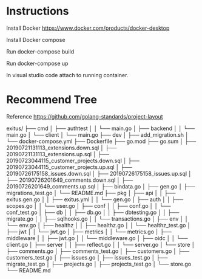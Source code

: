 # Instructions

Install Docker https://www.docker.com/products/docker-desktop

Install Docker compose

Run docker-compose build

Run docker-compose up

In visual studio code attach to running container.

# Recommend Tree

Reference https://github.com/golang-standards/project-layout

exitus/
├── cmd
│   ├── authtest
│   │   └── main.go
│   ├── backend
│   │   └── main.go
│   └── client
│       └── main.go
├── dev
│   ├── add_migration.sh
│   └── docker-compose.yml
├── Dockerfile
├── go.mod
├── go.sum
│   ├── 20190721131113_extensions.down.sql
│   ├── 20190721131113_extensions.up.sql
│   ├── 20190723044115_customer_projects.down.sql
│   ├── 20190723044115_customer_projects.up.sql
│   ├── 20190726175158_issues.down.sql
│   ├── 20190726175158_issues.up.sql
│   ├── 20190726201649_comments.down.sql
│   ├── 20190726201649_comments.up.sql
│   ├── bindata.go
│   ├── gen.go
│   ├── migrations_test.go
│   └── README.md
├── pkg
│   ├── api
│   │   ├── exitus.gen.go
│   │   ├── exitus.yml
│   │   └── gen.go
│   ├── auth
│   │   ├── scopes.go
│   │   └── user.go
│   ├── conf
│   │   ├── conf.go
│   │   └── conf_test.go
│   ├── db
│   │   ├── db.go
│   │   ├── dbtesting.go
│   │   ├── migrate.go
│   │   ├── sqlhooks.go
│   │   └── transactions.go
│   ├── env
│   │   └── env.go
│   ├── healthz
│   │   ├── healthz.go
│   │   └── healthz_test.go
│   ├── jwt
│   │   └── jwt.go
│   ├── metrics
│   │   └── metrics.go
│   ├── middleware
│   │   ├── jwt.go
│   │   └── middleware.go
│   ├── oidc
│   │   └── client.go
│   ├── server
│   │   ├── reflect.go
│   │   └── server.go
│   └── store
│       ├── comments.go
│       ├── comments_test.go
│       ├── customers.go
│       ├── customers_test.go
│       ├── issues.go
│       ├── issues_test.go
│       ├── migrate_test.go
│       ├── projects.go
│       ├── projects_test.go
│       └── store.go
└── README.md